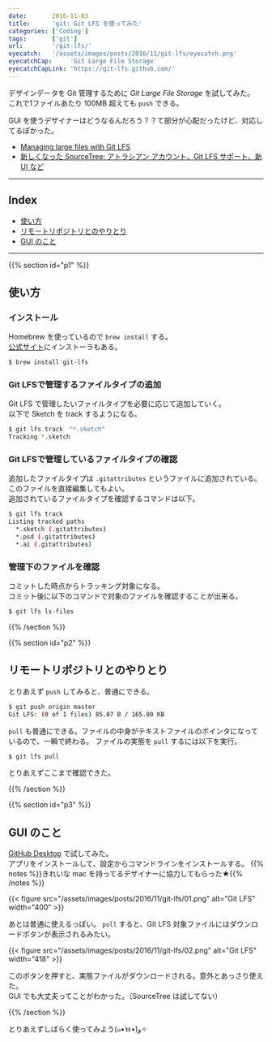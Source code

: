 ```yaml
---
date:       2016-11-03
title:      'git: Git LFS を使ってみた'
categories: ['Coding']
tags:       ['git']
url:        '/git-lfs/'
eyecatch:   '/assets/images/posts/2016/11/git-lfs/eyecatch.png'
eyecatchCap:     'Git Large File Storage'
eyecatchCapLink: 'https://git-lfs.github.com/'
---
```


デザインデータを Git 管理するために *Git Large File Storage* を試してみた。  
これで1ファイルあたり 100MB 超えても `push` できる。

GUI を使うデザイナーはどうなるんだろう？？て部分が心配だったけど、対応してるぽかった。

- [Managing large files with Git LFS](https://github.com/blog/2079-managing-large-files-with-git-lfs)
- [新しくなった SourceTree: アトラシアン アカウント、Git LFS サポート、新 UI など](http://japan.blogs.atlassian.com/2016/02/sourcetree-update-atlassian-account-git-lfs-support-ui-refresh-and-more/)

---

## Index

- [使い方](#p1)
- [リモートリポジトリとのやりとり](#p2)
- [GUI のこと](#p3)

---

{{% section id="p1" %}}

## 使い方

### インストール

Homebrew を使っているので `brew install` する。  
[公式サイト](https://git-lfs.github.com/)にインストーラもある。

```bash
$ brew install git-lfs
```

### Git LFSで管理するファイルタイプの追加

Git LFS で管理したいファイルタイプを必要に応じて追加していく。  
以下で Sketch を track するようになる。

```bash
$ git lfs track　"*.sketch"
Tracking *.sketch
```

### Git LFSで管理しているファイルタイプの確認

追加したファイルタイプは `.gitattributes` というファイルに追加されている。  
このファイルを直接編集してもよい。  
追加されているファイルタイプを確認するコマンドは以下。

```bash
$ git lfs track
Listing tracked paths
  *.sketch (.gitattributes)
  *.psd (.gitattributes)
  *.ai (.gitattributes)
```

### 管理下のファイルを確認

コミットした時点からトラッキング対象になる。  
コミット後に以下のコマンドで対象のファイルを確認することが出来る。

```bash
$ git lfs ls-files
```

{{% /section %}}

{{% section id="p2" %}}

## リモートリポジトリとのやりとり

とりあえず `push` してみると、普通にできる。

```bash
$ git push origin master
Git LFS: (0 of 1 files) 85.07 B / 165.80 KB
```

`pull` も普通にできる。ファイルの中身がテキストファイルのポインタになっているので、一瞬で終わる。
ファイルの実態を `pull` するには以下を実行。

```bash
$ git lfs pull
```

とりあえずここまで確認できた。

{{% /section %}}

{{% section id="p3" %}}

## GUI のこと

[GitHub Desktop](https://desktop.github.com/) で試してみた。  
アプリをインストールして、設定からコマンドラインをインストールする。
{{% notes %}}きれいな mac を持ってるデザイナーに協力してもらった★{{% /notes %}}

{{< figure src="/assets/images/posts/2016/11/git-lfs/01.png" alt="Git LFS" width="400" >}}

あとは普通に使えるっぽい。
`pull` すると、Git LFS 対象ファイルにはダウンロードボタンが表示されるみたい。

{{< figure src="/assets/images/posts/2016/11/git-lfs/02.png" alt="Git LFS" width="418" >}}

このボタンを押すと、実態ファイルがダウンロードされる。意外とあっさり使えた。  
GUI でも大丈夫ってことがわかった。（SourceTree は試してない）

{{% /section %}}

とりあえずしばらく使ってみよう(๑•̀ㅂ•́)و✧

